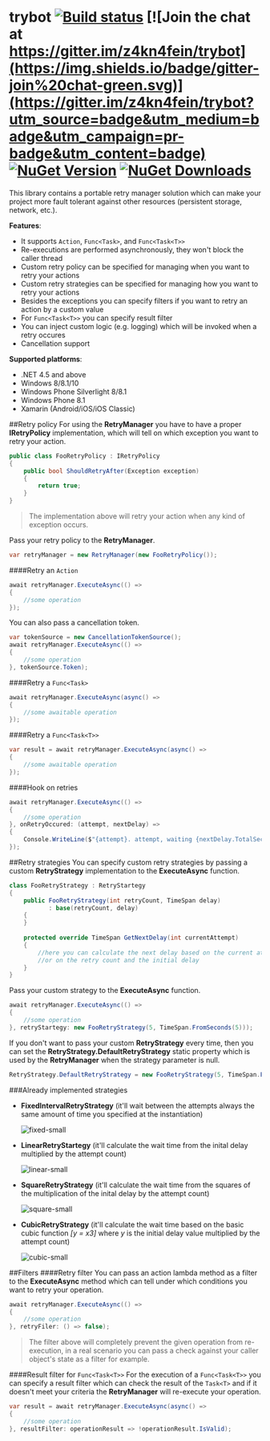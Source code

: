 # trybot [![Build status](https://ci.appveyor.com/api/projects/status/gx8xupnbmx12ysj6/branch/master?svg=true)](https://ci.appveyor.com/project/pcsajtai/trybot/branch/master) [![Join the chat at https://gitter.im/z4kn4fein/trybot](https://img.shields.io/badge/gitter-join%20chat-green.svg)](https://gitter.im/z4kn4fein/trybot?utm_source=badge&utm_medium=badge&utm_campaign=pr-badge&utm_content=badge) [![NuGet Version](http://img.shields.io/nuget/v/Trybot.svg?style=flat)](https://www.nuget.org/packages/Trybot/) [![NuGet Downloads](http://img.shields.io/nuget/dt/Trybot.svg?style=flat)](https://www.nuget.org/packages/Trybot/)
This library contains a portable retry manager solution which can make your project more fault tolerant against other resources (persistent storage, network, etc.). 

**Features**:

 - It supports  `Action`, `Func<Task>`, and `Func<Task<T>>`
 - Re-executions are performed asynchronously, they won't block the caller thread
 - Custom retry policy can be specified for managing when you want to retry your actions
 - Custom retry strategies can be specified for managing how you want to retry your actions
 - Besides the exceptions you can specify filters if you want to retry an action by a custom value
 - For `Func<Task<T>>` you can specify result filter
 - You can inject custom logic (e.g. logging) which will be invoked when a retry occures
 - Cancellation support

**Supported platforms**:

 - .NET 4.5 and above
 - Windows 8/8.1/10
 - Windows Phone Silverlight 8/8.1
 - Windows Phone 8.1
 - Xamarin (Android/iOS/iOS Classic)

##Retry policy
For using the **RetryManager** you have to have a proper **IRetryPolicy** implementation, which will tell on which exception you want to retry your action.
```c#
public class FooRetryPolicy : IRetryPolicy
{
	public bool ShouldRetryAfter(Exception exception)
	{
		return true;
	}
}
```
> The implementation above will retry your action when any kind of exception occurs.

Pass your retry policy to the **RetryManager**.
```c#
var retryManager = new RetryManager(new FooRetryPolicy());
```
####Retry an `Action`
```c#
await retryManager.ExecuteAsync(() =>
{
	//some operation    
});
```
You can also pass a cancellation token.
```c#
var tokenSource = new CancellationTokenSource();
await retryManager.ExecuteAsync(() =>
{
	//some operation    
}, tokenSource.Token);
```
####Retry a `Func<Task>`
```c#
await retryManager.ExecuteAsync(async() =>
{
	//some awaitable operation    
});
```
####Retry a `Func<Task<T>>`
```c#
var result = await retryManager.ExecuteAsync(async() =>
{
	//some awaitable operation    
});
```
####Hook on retries
```c#
await retryManager.ExecuteAsync(() =>
{
	//some operation    
}, onRetryOccured: (attempt, nextDelay) =>
{
	Console.WriteLine($"{attempt}. attempt, waiting {nextDelay.TotalSeconds} seconds before the next retry!");
});
```
##Retry strategies
You can specify custom retry strategies by passing a custom **RetryStrategy** implementation to the **ExecuteAsync** function.
```c#
class FooRetryStrategy : RetryStartegy
{
	public FooRetryStrategy(int retryCount, TimeSpan delay)
           : base(retryCount, delay)
    {
    }
    
    protected override TimeSpan GetNextDelay(int currentAttempt)
    {
		//here you can calculate the next delay based on the current attempt 
		//or on the retry count and the initial delay
    }
}
```
Pass your custom strategy to the **ExecuteAsync** function.
```c#
await retryManager.ExecuteAsync(() =>
{
	//some operation    
}, retryStartegy: new FooRetryStrategy(5, TimeSpan.FromSeconds(5)));
```
If you don't want to pass your custom **RetryStrategy** every time, then you can set the **RetryStrategy.DefaultRetryStrategy** static property which is used by the **RetryManager** when the strategy parameter is null.
```c#
RetryStrategy.DefaultRetryStrategy = new FooRetryStrategy(5, TimeSpan.FromSeconds(5));
```
###Already implemented strategies

 - **FixedIntervalRetryStrategy** (it'll wait between the attempts always the same amount of time you specified at the instantiation)

	![fixed-small](https://cloud.githubusercontent.com/assets/13772020/11634019/93a4e4a0-9d0e-11e5-995d-4514e9d8a941.png)

 - **LinearRetryStartegy** (it'll calculate the wait time from the inital delay multiplied by the attempt count)

	![linear-small](https://cloud.githubusercontent.com/assets/13772020/11633993/776a9f64-9d0e-11e5-9f4f-2ddd8177014d.png)

 - **SquareRetryStrategy** (it'll calculate the wait time from the squares of the multiplication of the inital delay by the attempt count)

	![square-small](https://cloud.githubusercontent.com/assets/13772020/11633971/5da06ee2-9d0e-11e5-9510-d032e58b3818.png)

 - **CubicRetryStrategy** (it'll calculate the wait time based on the basic cubic function *[y = x3]* where *y* is the initial delay value multiplied by the attempt count)

	![cubic-small](https://cloud.githubusercontent.com/assets/13772020/11633946/403bbc62-9d0e-11e5-8bf9-2e17ed23cb8a.png)

##Filters
####Retry filter
You can pass an action lambda method as a filter to the **ExecuteAsync** method which can tell under which conditions you want to retry your operation.
```c#
await retryManager.ExecuteAsync(() =>
{
	//some operation    
}, retryFiler: () => false);
```
> The filter above will completely prevent the given operation from re-execution, in a real scenario you can pass a check against your caller object's state as a filter for example.

####Result filter for `Func<Task<T>>`
For the execution of a `Func<Task<T>>` you can specify a result filter which can check the result of the `Task<T>` and if it doesn't meet your criteria the **RetryManager** will re-execute your operation.
```c#
var result = await retryManager.ExecuteAsync(async() =>
{
	//some operation    
}, resultFilter: operationResult => !operationResult.IsValid);
```